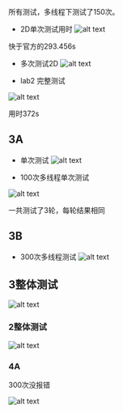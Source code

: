 所有测试，多线程下测试了150次。

* 2D单次测试用时
![alt text](images/image-1.png)

快于官方的293.456s

* 多次测试2D
![alt text](images/image.png)

* lab2 完整测试

![alt text](images/image-2.png)

用时372s


## 3A

* 单次测试
![alt text](images/image-6.png)

* 100次多线程单次测试

![alt text](images/image-8.png)

一共测试了3轮，每轮结果相同

## 3B

* 300次多线程测试
![alt text](images/image-11.png)

## 3整体测试

![alt text](images/image-9.png)

### 2整体测试

![alt text](images/image-10.png)

### 4A

300次没报错



![alt text](images/image-14.png)